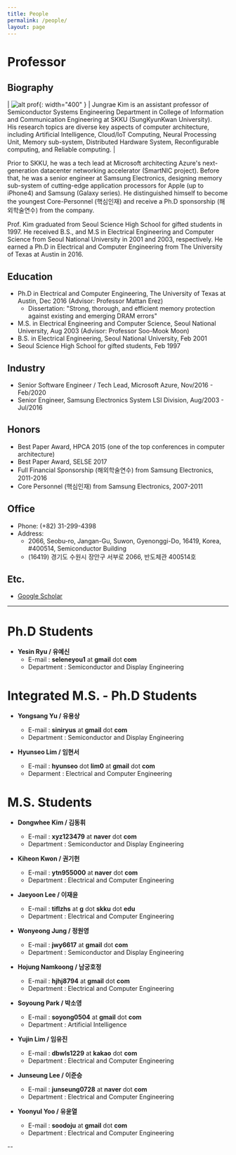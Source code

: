 ```yaml
---
title: People
permalink: /people/
layout: page
---
```


# Professor

## Biography

| ![alt prof](/assets/images/prof.jpg){: width="400" } | Jungrae Kim is an assistant professor of Semiconductor Systems Engineering Department in College of Information and Communication Engineering at SKKU (SungKyunKwan University).<br>His research topics are diverse key aspects of computer architecture, including Artificial Intelligence, Cloud/IoT Computing, Neural Processing Unit, Memory sub-system, Distributed Hardware System, Reconfigurable computing, and Reliable computing. |

Prior to SKKU, he was a tech lead at Microsoft architecting Azure's next-generation datacenter networking accelerator (SmartNIC project). Before that, he was a senior engineer at Samsung Electronics, designing memory sub-system of cutting-edge application processors for Apple (up to iPhone4) and Samsung (Galaxy series). He distinguished himself to become the youngest Core-Personnel (핵심인재) and receive a Ph.D sponsorship (해외학술연수) from the company.

Prof. Kim graduated from Seoul Science High School for gifted students in 1997. He received B.S., and M.S in Electrical Engineering and Computer Science from Seoul National University in 2001 and 2003, respectively. He earned a Ph.D in Electrical and Computer Engineering from The University of Texas at Austin in 2016.

## Education

- Ph.D in Electrical and Computer Engineering, The University of Texas at Austin, Dec 2016 (Advisor:  Professor Mattan Erez)
	- Dissertation: "Strong, thorough, and efficient memory protection against existing and emerging DRAM errors"
- M.S. in Electrical Engineering and Computer Science, Seoul National University, Aug 2003 (Advisor: Professor Soo-Mook Moon)
- B.S. in Electrical Engineering, Seoul National University, Feb 2001
- Seoul Science High School for gifted students, Feb 1997

## Industry

- Senior Software Engineer / Tech Lead, Microsoft Azure, Nov/2016 - Feb/2020
- Senior Engineer, Samsung Electronics System LSI Division, Aug/2003 - Jul/2016

## Honors

- Best Paper Award, HPCA 2015 (one of the top conferences in computer architecture)
- Best Paper Award, SELSE 2017
- Full Financial Sponsorship (해외학술연수) from Samsung Electronics, 2011-2016
- Core Personnel (핵심인재) from Samsung Electronics, 2007-2011

## Office

- Phone: (+82) 31-299-4398
- Address: 
	- 2066, Seobu-ro, Jangan-Gu, Suwon, Gyenonggi-Do, 16419, Korea,<br>#400514, Semiconductor Building
	- (16419) 경기도 수원시 장안구 서부로 2066, 반도체관 400514호

## Etc.

- [Google Scholar](https://scholar.google.com/citations?user=Jbpv5q0AAAAJ&hl=en)

---

# Ph.D Students
- **Yesin Ryu / 유예신**
	- E-mail : **seleneyou1** at **gmail** dot **com**
	- Department : Semiconductor and Display Engineering

 	
# Integrated M.S. - Ph.D Students
- **Yongsang Yu / 유용상**
	- E-mail : **siniryus** at **gmail** dot **com**
	- Department : Semiconductor and Display Engineering


- **Hyunseo Lim / 임현서**
	- E-mail : **hyunseo** dot **lim0** at **gmail** dot **com**
	- Deparment : Electrical and Computer Engineering

# M.S. Students
- **Dongwhee Kim / 김동휘**
	- E-mail : **xyz123479** at **naver** dot **com**
	- Department : Semiconductor and Display Engineering


- **Kiheon Kwon / 권기헌**
	- E-mail : **ytn955000** at **naver** dot **com**
	- Department : Electrical and Computer Engineering


- **Jaeyoon Lee / 이재윤**
	- E-mail : **tiflzhs** at **g** dot **skku** dot **edu**
	- Department : Electrical and Computer Engineering


- **Wonyeong Jung / 정원영**
	- E-mail : **jwy6617** at **gmail** dot **com**
	- Department : Semiconductor and Display Engineering


- **Hojung Namkoong / 남궁호정**
	- E-mail : **hjhj8794** at **gmail** dot **com**
	- Department : Electrical and Computer Engineering


- **Soyoung Park / 박소영**
	- E-mail : **soyong0504** at **gmail** dot **com**
	- Department : Artificial Intelligence


- **Yujin Lim / 임유진**
	- E-mail : **dbwls1229** at **kakao** dot **com**
	- Department : Electrical and Computer Engineering


- **Junseung Lee / 이준승**
	- E-mail : **junseung0728** at **naver** dot **com**
	- Department : Electrical and Computer Engineering


- **Yoonyul Yoo / 유윤열**
	- E-mail : **soodoju** at **gmail** dot **com**
	- Department : Electrical and Computer Engineering


--
